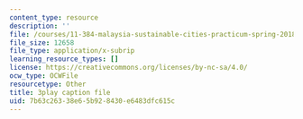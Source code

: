 ```yaml
---
content_type: resource
description: ''
file: /courses/11-384-malaysia-sustainable-cities-practicum-spring-2018/7b63c26338e65b928430e6483dfc615c_xUsGRYtpLDc.vtt
file_size: 12658
file_type: application/x-subrip
learning_resource_types: []
license: https://creativecommons.org/licenses/by-nc-sa/4.0/
ocw_type: OCWFile
resourcetype: Other
title: 3play caption file
uid: 7b63c263-38e6-5b92-8430-e6483dfc615c
---
```

